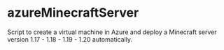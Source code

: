 # azureMinecraftServer
Script to create a virtual machine in Azure and deploy a Minecraft server version 1.17 - 1.18 - 1.19 - 1.20 automatically.
